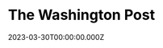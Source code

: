 ---
title: The Washington Post
website: https://www.washingtonpost.com/
date: 2023-03-30T00:00:00.000Z
description: 
ssg:
  - Nextjs
css:
  
cms:
  
category:
  
draft: false
---